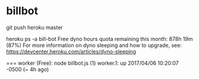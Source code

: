 # billbot


git push heroku master


heroku ps -a bill-bot
Free dyno hours quota remaining this month: 878h 19m (87%)
For more information on dyno sleeping and how to upgrade, see:
https://devcenter.heroku.com/articles/dyno-sleeping

=== worker (Free): node billbot.js (1)
worker.1: up 2017/04/06 10:20:07 -0500 (~ 4h ago)
